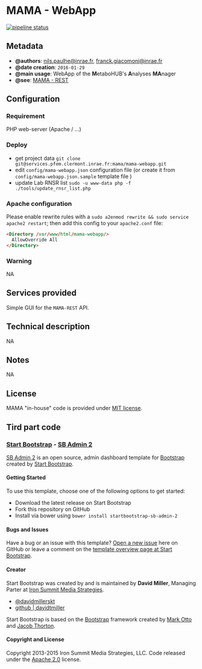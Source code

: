 # MAMA - WebApp

[![pipeline status](https://unh-pfem-gitlab.ara.inrae.fr/mama/mama-webapp/badges/dev/pipeline.svg)](https://unh-pfem-gitlab.ara.inrae.fr/mama/mama-webapp/commits/dev)

## Metadata

* **@authors**: <nils.paulhe@inrae.fr>, <franck.giacomoni@inrae.fr>
* **@date creation**: `2016-01-29`
* **@main usage**: WebApp of the **M**etaboHUB's **A**nalyses **MA**nager
* **@see**: [MAMA - REST](../mama-rest)

## Configuration

### Requirement

PHP web-server (Apache / ...)

### Deploy

* get project data `git clone git@services.pfem.clermont.inrae.fr:mama/mama-webapp.git`
* edit `config/mama-webapp.json` configuration file (or create it from `config/mama-webapp.json.sample` template file )
* update Lab RNSR list `sudo -u www-data php -f ./tools/update_rnsr_list.php`

### Apache configuration

Please enable rewrite rules with a `sudo a2enmod rewrite && sudo service apache2 restart`; then add this config to your `apache2.conf` file:

```html
<Directory /var/www/html/mama-webapp/>
  AllowOverride All
</Directory>
```

### Warning

NA

## Services provided

Simple GUI for the `MAMA-REST` API.

## Technical description

NA

## Notes

NA

## License

MAMA "in-house" code is provided under [MIT license](LICENSE.md).

## Tird part code

### [Start Bootstrap](http://startbootstrap.com/) - [SB Admin 2](http://startbootstrap.com/template-overviews/sb-admin-2/)

[SB Admin 2](http://startbootstrap.com/template-overviews/sb-admin-2/) is an open source, admin dashboard template for [Bootstrap](http://getbootstrap.com/) created by [Start Bootstrap](http://startbootstrap.com/).

#### Getting Started

To use this template, choose one of the following options to get started:

* Download the latest release on Start Bootstrap
* Fork this repository on GitHub
* Install via bower using `bower install startbootstrap-sb-admin-2`

#### Bugs and Issues

Have a bug or an issue with this template? [Open a new issue](https://github.com/IronSummitMedia/startbootstrap-sb-admin-2/issues) here on GitHub or leave a comment on the [template overview page at Start Bootstrap](http://startbootstrap.com/template-overviews/sb-admin-2/).

#### Creator

Start Bootstrap was created by and is maintained by **David Miller**, Managing Parter at [Iron Summit Media Strategies](http://www.ironsummitmedia.com/).

* [@davidmillerskt](https://twitter.com/davidmillerskt)
* [github | davidtmiller](https://github.com/davidtmiller)

Start Bootstrap is based on the [Bootstrap](http://getbootstrap.com/) framework created by [Mark Otto](https://twitter.com/mdo) and [Jacob Thorton](https://twitter.com/fat).

#### Copyright and License

Copyright 2013-2015 Iron Summit Media Strategies, LLC. Code released under the [Apache 2.0](https://github.com/IronSummitMedia/startbootstrap-sb-admin-2/blob/gh-pages/LICENSE) license.
